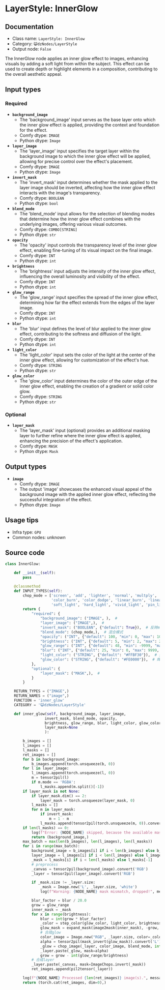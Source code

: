 # LayerStyle: InnerGlow
## Documentation
- Class name: `LayerStyle: InnerGlow`
- Category: `😺dzNodes/LayerStyle`
- Output node: `False`

The InnerGlow node applies an inner glow effect to images, enhancing visuals by adding a soft light from within the subject. This effect can be used to create depth or highlight elements in a composition, contributing to the overall aesthetic appeal.
## Input types
### Required
- **`background_image`**
    - The 'background_image' input serves as the base layer onto which the inner glow effect is applied, providing the context and foundation for the effect.
    - Comfy dtype: `IMAGE`
    - Python dtype: `Image`
- **`layer_image`**
    - The 'layer_image' input specifies the target layer within the background image to which the inner glow effect will be applied, allowing for precise control over the effect's placement.
    - Comfy dtype: `IMAGE`
    - Python dtype: `Image`
- **`invert_mask`**
    - The 'invert_mask' input determines whether the mask applied to the layer image should be inverted, affecting how the inner glow effect interacts with the image's transparency.
    - Comfy dtype: `BOOLEAN`
    - Python dtype: `bool`
- **`blend_mode`**
    - The 'blend_mode' input allows for the selection of blending modes that determine how the inner glow effect combines with the underlying images, offering various visual outcomes.
    - Comfy dtype: `COMBO[STRING]`
    - Python dtype: `str`
- **`opacity`**
    - The 'opacity' input controls the transparency level of the inner glow effect, enabling fine-tuning of its visual impact on the final image.
    - Comfy dtype: `INT`
    - Python dtype: `int`
- **`brightness`**
    - The 'brightness' input adjusts the intensity of the inner glow effect, influencing the overall luminosity and visibility of the effect.
    - Comfy dtype: `INT`
    - Python dtype: `int`
- **`glow_range`**
    - The 'glow_range' input specifies the spread of the inner glow effect, determining how far the effect extends from the edges of the layer image.
    - Comfy dtype: `INT`
    - Python dtype: `int`
- **`blur`**
    - The 'blur' input defines the level of blur applied to the inner glow effect, contributing to the softness and diffusion of the light.
    - Comfy dtype: `INT`
    - Python dtype: `int`
- **`light_color`**
    - The 'light_color' input sets the color of the light at the center of the inner glow effect, allowing for customization of the effect's hue.
    - Comfy dtype: `STRING`
    - Python dtype: `str`
- **`glow_color`**
    - The 'glow_color' input determines the color of the outer edge of the inner glow effect, enabling the creation of a gradient or solid color glow.
    - Comfy dtype: `STRING`
    - Python dtype: `str`
### Optional
- **`layer_mask`**
    - The 'layer_mask' input (optional) provides an additional masking layer to further refine where the inner glow effect is applied, enhancing the precision of the effect's application.
    - Comfy dtype: `MASK`
    - Python dtype: `Mask`
## Output types
- **`image`**
    - Comfy dtype: `IMAGE`
    - The output 'image' showcases the enhanced visual appeal of the background image with the applied inner glow effect, reflecting the successful integration of the effect.
    - Python dtype: `Image`
## Usage tips
- Infra type: `GPU`
- Common nodes: unknown


## Source code
```python
class InnerGlow:

    def __init__(self):
        pass

    @classmethod
    def INPUT_TYPES(self):
        chop_mode = ['screen', 'add', 'lighter', 'normal', 'multply', 'subtract','difference','darker',
                     'color_burn', 'color_dodge', 'linear_burn', 'linear_dodge', 'overlay',
                     'soft_light', 'hard_light', 'vivid_light', 'pin_light', 'linear_light', 'hard_mix']
        return {
            "required": {
                "background_image": ("IMAGE", ),  #
                "layer_image": ("IMAGE",),  #
                "invert_mask": ("BOOLEAN", {"default": True}),  # 反转mask
                "blend_mode": (chop_mode,),  # 混合模式
                "opacity": ("INT", {"default": 100, "min": 0, "max": 100, "step": 1}),  # 透明度
                "brightness": ("INT", {"default": 5, "min": 2, "max": 20, "step": 1}),  # 迭代
                "glow_range": ("INT", {"default": 48, "min": -9999, "max": 9999, "step": 1}),  # 扩张
                "blur": ("INT", {"default": 25, "min": 0, "max": 9999, "step": 1}),  # 扩张
                "light_color": ("STRING", {"default": "#FFBF30"}),  # 光源中心颜色
                "glow_color": ("STRING", {"default": "#FE0000"}),  # 辉光外围颜色
            },
            "optional": {
                "layer_mask": ("MASK",),  #
            }
        }

    RETURN_TYPES = ("IMAGE",)
    RETURN_NAMES = ("image",)
    FUNCTION = 'inner_glow'
    CATEGORY = '😺dzNodes/LayerStyle'

    def inner_glow(self, background_image, layer_image,
                  invert_mask, blend_mode, opacity,
                  brightness, glow_range, blur, light_color, glow_color,
                  layer_mask=None
                  ):

        b_images = []
        l_images = []
        l_masks = []
        ret_images = []
        for b in background_image:
            b_images.append(torch.unsqueeze(b, 0))
        for l in layer_image:
            l_images.append(torch.unsqueeze(l, 0))
            m = tensor2pil(l)
            if m.mode == 'RGBA':
                l_masks.append(m.split()[-1])
        if layer_mask is not None:
            if layer_mask.dim() == 2:
                layer_mask = torch.unsqueeze(layer_mask, 0)
            l_masks = []
            for m in layer_mask:
                if invert_mask:
                    m = 1 - m
                l_masks.append(tensor2pil(torch.unsqueeze(m, 0)).convert('L'))
        if len(l_masks) == 0:
            log(f"Error: {NODE_NAME} skipped, because the available mask is not found.", message_type='error')
            return (background_image,)
        max_batch = max(len(b_images), len(l_images), len(l_masks))
        for i in range(max_batch):
            background_image = b_images[i] if i < len(b_images) else b_images[-1]
            layer_image = l_images[i] if i < len(l_images) else l_images[-1]
            _mask = l_masks[i] if i < len(l_masks) else l_masks[-1]
            # preprocess
            _canvas = tensor2pil(background_image).convert('RGB')
            _layer = tensor2pil(layer_image).convert('RGB')

            if _mask.size != _layer.size:
                _mask = Image.new('L', _layer.size, 'white')
                log(f"Warning: {NODE_NAME} mask mismatch, dropped!", message_type='warning')

            blur_factor = blur / 20.0
            grow = glow_range
            inner_mask = _mask
            for x in range(brightness):
                blur = int(grow * blur_factor)
                _color = step_color(glow_color, light_color, brightness, x)
                glow_mask = expand_mask(image2mask(inner_mask), -grow, blur)  #扩张，模糊
                # 合成glow
                color_image = Image.new("RGB", _layer.size, color=_color)
                alpha = tensor2pil(mask_invert(glow_mask)).convert('L')
                _glow = chop_image(_layer, color_image, blend_mode, int(step_value(1, opacity, brightness, x)))
                _layer.paste(_glow, mask=alpha)
                grow = grow - int(glow_range/brightness)
            # 合成layer
            _layer.paste(_canvas, mask=ImageChops.invert(_mask))
            ret_images.append(pil2tensor(_layer))

        log(f"{NODE_NAME} Processed {len(ret_images)} image(s).", message_type='finish')
        return (torch.cat(ret_images, dim=0),)

```
